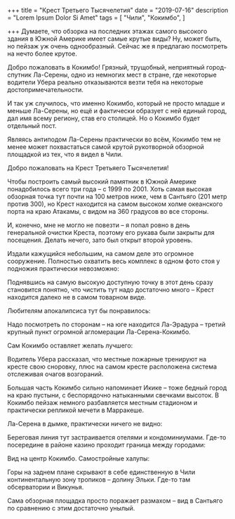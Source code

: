 +++
title = "Крест Третьего Тысячелетия"
date = "2019-07-16"
description = "Lorem Ipsum Dolor Si Amet"
tags = [
    "Чили",
    "Кокимбо",
]

+++
Думаете, что обзорка на последних этажах самого высокого здания в Южной Америке имеет самые крутые виды? Ну, может быть, но пейзаж уж очень однообразный. Сейчас же я предлагаю посмотреть на нечто более крутое.


Добро пожаловать в Кокимбо! Грязный, трущобный, неприятный город-спутник Ла-Серены, одно из немногих мест в стране, где некоторые водители Убера реально отказываются везти тебя на некоторые достопримечательности.

И так уж случилось, что именно Кокимбо, который не просто младше и меньше Ла-Серены, но ещё и фактически образует с ней единый город,  дал имя всему региону, став его столицей. Но о Кокимбо будет отдельный пост.

Являясь антиподом Ла-Серены практически во всём, Кокимбо тем не менее может похвастаться самой крутой рукотворной обзорной площадкой из тех, что я видел в Чили.

Добро пожаловать на Крест Третьяего Тысячелетия!


Чтобы построить самый высокий памятник в Южной Америке понадобилось всего три года – с 1999 по 2001. Хоть самая высокая обзорная точка тут почти на 100 метров ниже, чем в Сантьяго (201 метр против 300), но Крест находится на самом высоком холме океанского порта на краю Атакамы, с видом на 360 градусов во все стороны.


И, конечно, мне не могло не повезти – я попал ровно в день генеральной очистки Креста, поэтому его рукава были закрыты для посещения. Делать нечего, зато был открыт второй уровень.


Издали кажущийся небольшим, на самом деле это огромное сооружение. Полностью охватить весь комплекс в одном фото стоя у подножия практически невозможно:


Поднявшись на самую высокую доступную точку в этот день сразу становится понятно, что чистить тут надо достаточно много  – Крест находится далеко не в самом товарном виде.


Любителям апокалипсиса тут бы понравилось:


Надо посмотреть по сторонам – на юге находится Ла-Эрадура – третий крупный пункт огромной агломерации Ла-Серена-Кокимбо.


Сам Кокимбо оставляет желать лучшего:


Водитель Убера рассказал, что местные пожарные тренируют на кресте свою сноровку, плюс на самом кресте расположена система отслеживая очагов возгораний.

Большая часть Кокимбо сильно напоминает Икике – тоже бедный город на краю пустыни, с беспорядочно натыканными свечками высоток. В Кокимбо пейзаж немного разбавляется местным стадионом и практически репликой мечети в Марракеше.


Ла-Серена в дымке, практически ничего не видно:


Береговая линия тут застраивается отелями и кондоминиумами. Где-то посередине в районе казино проходит граница между городами:


Вид на центр Кокимбо. Самостройные халупы:


Горы на заднем плане скрывают в себе единственную в Чили континентальную зону тропиков – долину Эльки. Где-то там обсерватории и Викунья.


Сама обзорная площадка просто поражает размахом – вид в Сантьяго по сравнению с этим достаточно унылый.
